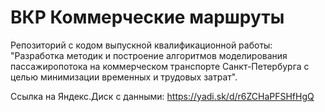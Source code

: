 # ВКР Коммерческие маршруты

Репозиторий с кодом выпускной квалификационной работы: "Разработка методик и построение алгоритмов моделирования пассажиропотока на коммерческом транспорте Санкт-Петербурга с целью минимизации временных и трудовых затрат".

Ссылка на Яндекс.Диск с данными: https://yadi.sk/d/r6ZCHaPFSHfHgQ
